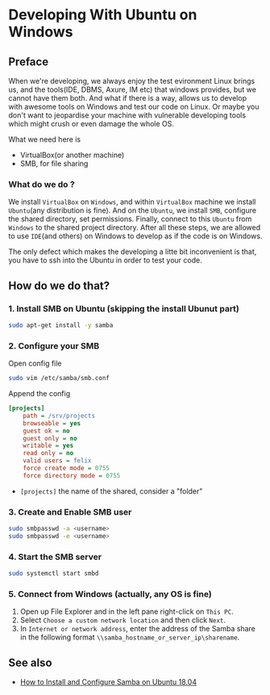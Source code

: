 # Developing With Ubuntu on Windows

## Preface

When we're developing, we always enjoy the test evironment Linux brings us,
and the tools(IDE, DBMS, Axure, IM etc) that windows provides,
but we cannot have them both.
And what if there is a way, allows us to develop with awesome tools on Windows
and test our code on Linux. Or maybe you don't want to jeopardise your machine
with vulnerable developing tools which might crush or even damage the whole OS.

What we need here is 

- VirtualBox(or another machine)
- SMB, for file sharing

### What do we do ?

We install `VirtualBox` on `Windows`, and within `VirtualBox` machine we install `Ubuntu`(any distribution is fine).
And on the `Ubuntu`, we install `SMB`, configure the shared directory, set permissions.
Finally, connect to this `Ubuntu` from `Windows` to the shared project directory.
After all these steps, we are allowed to use `IDE`(and others) on Windows to develop as if the code is on Windows.

The only defect which makes the developing a litte bit inconvenient is that, you have to ssh into the Ubuntu in order
to test your code.

## How do we do that?

### 1. Install SMB on Ubuntu (skipping the install Ubunut part)

```bash
sudo apt-get install -y samba
```

### 2. Configure your SMB

Open config file

```bash
sudo vim /etc/samba/smb.conf
```

Append the config

```ini
[projects]
    path = /srv/projects
    browseable = yes
    guest ok = no
    guest only = no
    writable = yes
    read only = no
    valid users = felix
    force create mode = 0755
    force directory mode = 0755
```

- `[projects]` the name of the shared, consider a "folder"

### 3. Create and Enable SMB user

```bash
sudo smbpasswd -a <username>
sudo smbpasswd -e <username>
```

### 4. Start the SMB server

```bash
sudo systemctl start smbd
```

### 5. Connect from Windows (actually, any OS is fine)

1. Open up File Explorer and in the left pane right-click on `This PC`.
2. Select `Choose a custom network location` and then click `Next`.
2. In `Internet or network address`, enter the address of the Samba share in the following format `\\samba_hostname_or_server_ip\sharename`.

## See also

- [How to Install and Configure Samba on Ubuntu 18.04](https://linuxize.com/post/how-to-install-and-configure-samba-on-ubuntu-18-04/)
